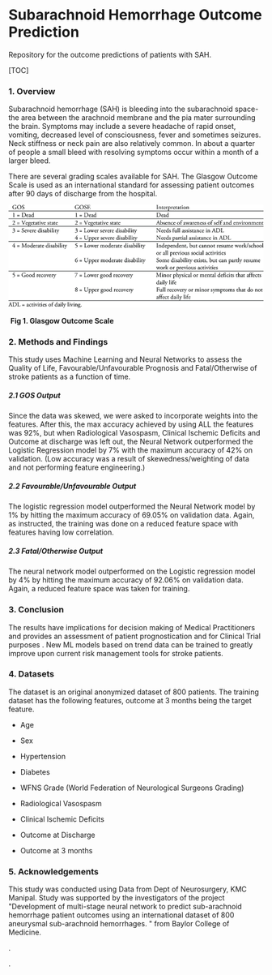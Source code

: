 # Subarachnoid Hemorrhage Outcome Prediction

Repository for the outcome predictions of patients with SAH. 

[TOC]



### 1. Overview

Subarachnoid hemorrhage (SAH) is bleeding into the subarachnoid space- the area between the arachnoid membrane and the pia mater surrounding the brain. Symptoms may include a severe headache of rapid onset, vomiting, decreased level of consciousness, fever and sometimes seizures. Neck stiffness or neck pain are also relatively common. In about a quarter of people a small bleed with resolving symptoms occur within a month of a larger bleed.

There are several grading scales available for SAH. The Glasgow Outcome Scale is used as an international standard for assessing patient outcomes after 90 days of discharge from the hospital.



![](Others/Glasgow-outcome-scale-GOS-and-Glasgow-outcome-scale-extended-GOSE.png)

​														**Fig 1. Glasgow Outcome Scale**

### 2. Methods and Findings

This study uses Machine Learning and Neural Networks to assess the Quality of Life, Favourable/Unfavourable Prognosis and Fatal/Otherwise of stroke patients as a function of time. 

##### 2.1 GOS Output

Since the data was skewed, we were asked to incorporate weights into the features. After this, the max accuracy achieved by using ALL the features was 92%, but when Radiological Vasospasm, Clinical Ischemic Deficits and Outcome at discharge was left out, the Neural Network outperformed the Logistic Regression model by 7% with the maximum accuracy of 42% on validation. (Low accuracy was a result of skewedness/weighting of data and not performing feature engineering.)

##### 2.2 Favourable/Unfavourable Output

The logistic regression model outperformed the Neural Network model by 1% by hitting the maximum accuracy of 69.05% on validation data. Again, as instructed, the training was done on a reduced feature space with features having low correlation.

##### 2.3 Fatal/Otherwise Output

The neural network model outperformed on the Logistic regression model by 4% by hitting the maximum accuracy of 92.06% on validation data. Again, a reduced feature space was taken for training.



### 3. Conclusion

The results have implications for decision making of Medical Practitioners and provides an assessment of patient prognostication and for Clinical Trial purposes . New ML models based on trend data can be trained to greatly improve upon current risk management tools for stroke patients.

### 4. Datasets

The dataset is an original anonymized dataset of 800 patients. The training dataset has the following features, outcome at 3 months being the target feature.

- Age
- Sex 
- Hypertension 
- Diabetes
- WFNS Grade (World Federation of Neurological Surgeons Grading)
- Radiological Vasospasm
- Clinical Ischemic Deficits
- Outcome at Discharge

- Outcome at 3 months



### 5. Acknowledgements

This study was conducted using Data from Dept of Neurosurgery, KMC Manipal. Study was supported by the investigators of the project "Development of multi-stage neural network to predict sub-arachnoid hemorrhage patient outcomes using an international dataset of 800 aneurysmal sub-arachnoid hemorrhages. " from Baylor College of Medicine.









.

.